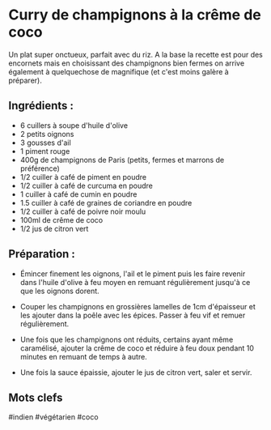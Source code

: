 Curry de champignons à la crême de coco
=======================================

Un plat super onctueux, parfait avec du riz. A la base la
recette est pour des encornets mais en choisissant des
champignons bien fermes on arrive également à quelquechose
de magnifique (et c'est moins galère à préparer).

Ingrédients :
-------------

- 6 cuillers à soupe d'huile d'olive
- 2 petits oignons
- 3 gousses d'ail
- 1 piment rouge
- 400g de champignons de Paris (petits, fermes et marrons de préférence)
- 1/2 cuiller à café de piment en poudre
- 1/2 cuiller à café de curcuma en poudre
- 1 cuiller à café de cumin en poudre
- 1.5 cuiller à café de graines de coriandre en poudre
- 1/2 cuiller à café de poivre noir moulu
- 100ml de crême de coco
- 1/2 jus de citron vert

Préparation :
-------------

- Émincer finement les oignons, l'ail et le piment puis les faire revenir
  dans l'huile d'olive à feu moyen en remuant régulièrement jusqu'à ce que
  les oignons dorent.

- Couper les champignons en grossières lamelles de 1cm d'épaisseur et les
  ajouter dans la poêle avec les épices. Passer à feu vif et remuer
  régulièrement.

- Une fois que les champignons ont réduits, certains ayant même caramélisé,
  ajouter la crême de coco et réduire à feu doux pendant 10 minutes en
  remuant de temps à autre.

- Une fois la sauce épaissie, ajouter le jus de citron vert, saler et servir.

Mots clefs
----------

#indien
#végétarien
#coco
